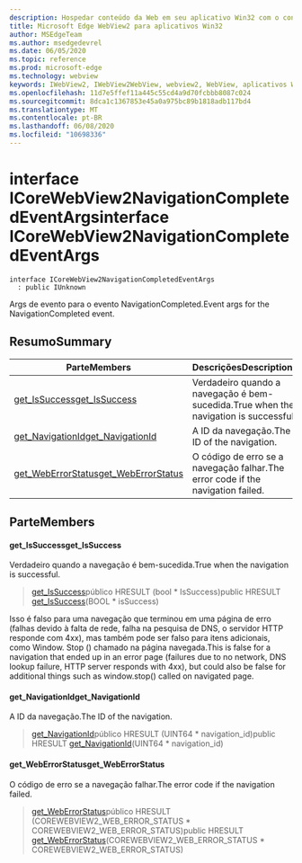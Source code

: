 ```yaml
---
description: Hospedar conteúdo da Web em seu aplicativo Win32 com o controle WebView2 do Microsoft Edge
title: Microsoft Edge WebView2 para aplicativos Win32
author: MSEdgeTeam
ms.author: msedgedevrel
ms.date: 06/05/2020
ms.topic: reference
ms.prod: microsoft-edge
ms.technology: webview
keywords: IWebView2, IWebView2WebView, webview2, WebView, aplicativos Win32, Win32, Edge, ICoreWebView2, ICoreWebView2Controller, controle do navegador, HTML Edge
ms.openlocfilehash: 11d7e5ffef11a445c55cd4a9d70fcbbb8087c024
ms.sourcegitcommit: 8dca1c1367853e45a0a975bc89b1818adb117bd4
ms.translationtype: MT
ms.contentlocale: pt-BR
ms.lasthandoff: 06/08/2020
ms.locfileid: "10698336"
---
```

# <span data-ttu-id="9288d-104">interface ICoreWebView2NavigationCompletedEventArgs</span><span class="sxs-lookup"><span data-stu-id="9288d-104">interface ICoreWebView2NavigationCompletedEventArgs</span></span> 

```
interface ICoreWebView2NavigationCompletedEventArgs
  : public IUnknown
```

<span data-ttu-id="9288d-105">Args de evento para o evento NavigationCompleted.</span><span class="sxs-lookup"><span data-stu-id="9288d-105">Event args for the NavigationCompleted event.</span></span>

## <span data-ttu-id="9288d-106">Resumo</span><span class="sxs-lookup"><span data-stu-id="9288d-106">Summary</span></span>

 <span data-ttu-id="9288d-107">Parte</span><span class="sxs-lookup"><span data-stu-id="9288d-107">Members</span></span>                        | <span data-ttu-id="9288d-108">Descrições</span><span class="sxs-lookup"><span data-stu-id="9288d-108">Descriptions</span></span>
--------------------------------|---------------------------------------------
[<span data-ttu-id="9288d-109">get_IsSuccess</span><span class="sxs-lookup"><span data-stu-id="9288d-109">get_IsSuccess</span></span>](#get_issuccess) | <span data-ttu-id="9288d-110">Verdadeiro quando a navegação é bem-sucedida.</span><span class="sxs-lookup"><span data-stu-id="9288d-110">True when the navigation is successful.</span></span>
[<span data-ttu-id="9288d-111">get_NavigationId</span><span class="sxs-lookup"><span data-stu-id="9288d-111">get_NavigationId</span></span>](#get_navigationid) | <span data-ttu-id="9288d-112">A ID da navegação.</span><span class="sxs-lookup"><span data-stu-id="9288d-112">The ID of the navigation.</span></span>
[<span data-ttu-id="9288d-113">get_WebErrorStatus</span><span class="sxs-lookup"><span data-stu-id="9288d-113">get_WebErrorStatus</span></span>](#get_weberrorstatus) | <span data-ttu-id="9288d-114">O código de erro se a navegação falhar.</span><span class="sxs-lookup"><span data-stu-id="9288d-114">The error code if the navigation failed.</span></span>

## <span data-ttu-id="9288d-115">Parte</span><span class="sxs-lookup"><span data-stu-id="9288d-115">Members</span></span>

#### <span data-ttu-id="9288d-116">get_IsSuccess</span><span class="sxs-lookup"><span data-stu-id="9288d-116">get_IsSuccess</span></span> 

<span data-ttu-id="9288d-117">Verdadeiro quando a navegação é bem-sucedida.</span><span class="sxs-lookup"><span data-stu-id="9288d-117">True when the navigation is successful.</span></span>

> <span data-ttu-id="9288d-118">[get_IsSuccess](#get_issuccess)público HRESULT (bool \* IsSuccess)</span><span class="sxs-lookup"><span data-stu-id="9288d-118">public HRESULT [get_IsSuccess](#get_issuccess)(BOOL \* isSuccess)</span></span>

<span data-ttu-id="9288d-119">Isso é falso para uma navegação que terminou em uma página de erro (falhas devido à falta de rede, falha na pesquisa de DNS, o servidor HTTP responde com 4xx), mas também pode ser falso para itens adicionais, como Window. Stop () chamado na página navegada.</span><span class="sxs-lookup"><span data-stu-id="9288d-119">This is false for a navigation that ended up in an error page (failures due to no network, DNS lookup failure, HTTP server responds with 4xx), but could also be false for additional things such as window.stop() called on navigated page.</span></span>

#### <span data-ttu-id="9288d-120">get_NavigationId</span><span class="sxs-lookup"><span data-stu-id="9288d-120">get_NavigationId</span></span> 

<span data-ttu-id="9288d-121">A ID da navegação.</span><span class="sxs-lookup"><span data-stu-id="9288d-121">The ID of the navigation.</span></span>

> <span data-ttu-id="9288d-122">[get_NavigationId](#get_navigationid)público HRESULT (UINT64 \* navigation_id)</span><span class="sxs-lookup"><span data-stu-id="9288d-122">public HRESULT [get_NavigationId](#get_navigationid)(UINT64 \* navigation_id)</span></span>

#### <span data-ttu-id="9288d-123">get_WebErrorStatus</span><span class="sxs-lookup"><span data-stu-id="9288d-123">get_WebErrorStatus</span></span> 

<span data-ttu-id="9288d-124">O código de erro se a navegação falhar.</span><span class="sxs-lookup"><span data-stu-id="9288d-124">The error code if the navigation failed.</span></span>

> <span data-ttu-id="9288d-125">[get_WebErrorStatus](#get_weberrorstatus)público HRESULT (COREWEBVIEW2_WEB_ERROR_STATUS \* COREWEBVIEW2_WEB_ERROR_STATUS)</span><span class="sxs-lookup"><span data-stu-id="9288d-125">public HRESULT [get_WebErrorStatus](#get_weberrorstatus)(COREWEBVIEW2_WEB_ERROR_STATUS \* COREWEBVIEW2_WEB_ERROR_STATUS)</span></span>

